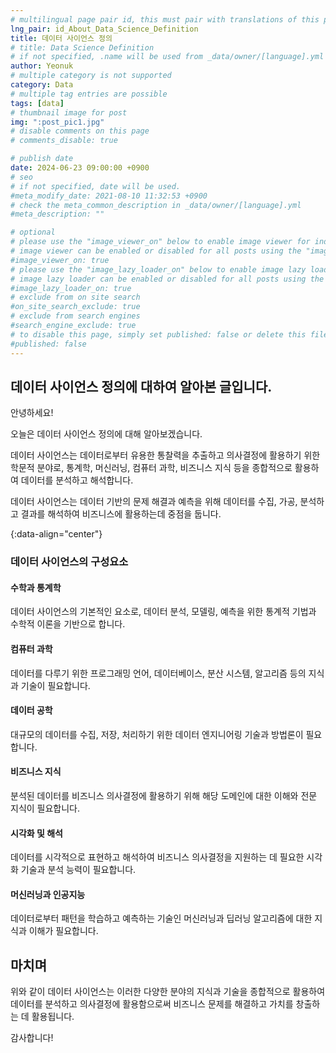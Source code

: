 ```yaml
---
# multilingual page pair id, this must pair with translations of this page. (This name must be unique)
lng_pair: id_About_Data_Science_Definition
title: 데이터 사이언스 정의
# title: Data Science Definition
# if not specified, .name will be used from _data/owner/[language].yml
author: Yeonuk
# multiple category is not supported
category: Data
# multiple tag entries are possible
tags: [data]
# thumbnail image for post
img: ":post_pic1.jpg"
# disable comments on this page
# comments_disable: true

# publish date
date: 2024-06-23 09:00:00 +0900
# seo
# if not specified, date will be used.
#meta_modify_date: 2021-08-10 11:32:53 +0900
# check the meta_common_description in _data/owner/[language].yml
#meta_description: ""

# optional
# please use the "image_viewer_on" below to enable image viewer for individual pages or posts (_posts/ or [language]/_posts folders).
# image viewer can be enabled or disabled for all posts using the "image_viewer_posts: true" setting in _data/conf/main.yml.
#image_viewer_on: true
# please use the "image_lazy_loader_on" below to enable image lazy loader for individual pages or posts (_posts/ or [language]/_posts folders).
# image lazy loader can be enabled or disabled for all posts using the "image_lazy_loader_posts: true" setting in _data/conf/main.yml.
#image_lazy_loader_on: true
# exclude from on site search
#on_site_search_exclude: true
# exclude from search engines
#search_engine_exclude: true
# to disable this page, simply set published: false or delete this file
#published: false
---
```


<!-- outline-start -->

## 데이터 사이언스 정의에 대하여 알아본 글입니다.

안녕하세요!

오늘은 데이터 사이언스 정의에 대해 알아보겠습니다.

데이터 사이언스는 데이터로부터 유용한 통찰력을 추출하고 의사결정에 활용하기 위한 학문적 분야로, 통계학, 머신러닝, 컴퓨터 과학, 비즈니스 지식 등을 종합적으로 활용하여 데이터를 분석하고 해석합니다.

데이터 사이언스는 데이터 기반의 문제 해결과 예측을 위해 데이터를 수집, 가공, 분석하고 결과를 해석하여 비즈니스에 활용하는데 중점을 둡니다.

{:data-align="center"}

<!-- outline-end -->

### 데이터 사이언스의 구성요소

#### 수학과 통계학

데이터 사이언스의 기본적인 요소로, 데이터 분석, 모델링, 예측을 위한 통계적 기법과 수학적 이론을 기반으로 합니다.

#### 컴퓨터 과학

데이터를 다루기 위한 프로그래밍 언어, 데이터베이스, 분산 시스템, 알고리즘 등의 지식과 기술이 필요합니다.

#### 데이터 공학

대규모의 데이터를 수집, 저장, 처리하기 위한 데이터 엔지니어링 기술과 방법론이 필요합니다.

#### 비즈니스 지식

분석된 데이터를 비즈니스 의사결정에 활용하기 위해 해당 도메인에 대한 이해와 전문 지식이 필요합니다.

#### 시각화 및 해석

데이터를 시각적으로 표현하고 해석하여 비즈니스 의사결정을 지원하는 데 필요한 시각화 기술과 분석 능력이 필요합니다.

#### 머신러닝과 인공지능

데이터로부터 패턴을 학습하고 예측하는 기술인 머신러닝과 딥러닝 알고리즘에 대한 지식과 이해가 필요합니다.

## 마치며

위와 같이 데이터 사이언스는 이러한 다양한 분야의 지식과 기술을 종합적으로 활용하여 데이터를 분석하고 의사결정에 활용함으로써 비즈니스 문제를 해결하고 가치를 창출하는 데 활용됩니다.

감사합니다!
